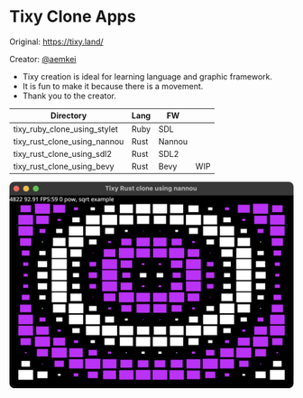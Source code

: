 # Tixy Clone Apps

Original: https://tixy.land/

Creator: [@aemkei](https://twitter.com/aemkei)

- Tixy creation is ideal for learning language and graphic framework.
- It is fun to make it because there is a movement.
- Thank you to the creator.

| Directory                    | Lang | FW     |     |
|------------------------------|------|--------|-----|
| tixy_ruby_clone_using_stylet | Ruby | SDL    |     |
| tixy_rust_clone_using_nannou | Rust | Nannou |     |
| tixy_rust_clone_using_sdl2   | Rust | SDL2   |     |
| tixy_rust_clone_using_bevy   | Rust | Bevy   | WIP |

![Image](image.png)
